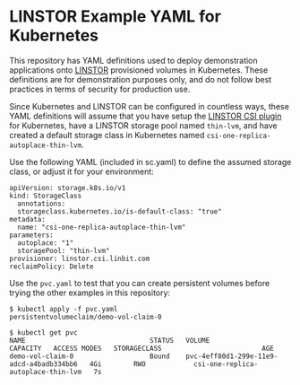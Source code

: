 # LINSTOR Example YAML for Kubernetes

This repository has YAML definitions used to deploy demonstration applications onto [LINSTOR](https://github.com/LINBIT/linstor-csi) provisioned volumes in Kubernetes. These definitions are for demonstration purposes only, and do not follow best practices in terms of security for production use.

Since Kubernetes and LINSTOR can be configured in countless ways, these YAML definitions will assume that you have setup the [LINSTOR CSI plugin](https://github.com/LINBIT/linstor-csi) for Kubernetes, have a LINSTOR storage pool named `thin-lvm`, and have created a default storage class in Kubernetes named `csi-one-replica-autoplace-thin-lvm`. 

Use the following YAML (included in sc.yaml) to define the assumed storage class, or adjust it for your environment:
```
apiVersion: storage.k8s.io/v1
kind: StorageClass
  annotations:
  storageclass.kubernetes.io/is-default-class: "true"
metadata:
  name: "csi-one-replica-autoplace-thin-lvm"
parameters:
  autoplace: "1"
  storagePool: "thin-lvm"
provisioner: linstor.csi.linbit.com
reclaimPolicy: Delete
```

Use the `pvc.yaml` to test that you can create persistent volumes before trying the other examples in this repository:
```
$ kubectl apply -f pvc.yaml
persistentvolumeclaim/demo-vol-claim-0

$ kubectl get pvc
NAME                               STATUS   VOLUME                                     CAPACITY   ACCESS MODES   STORAGECLASS                         AGE
demo-vol-claim-0                   Bound    pvc-4eff80d1-299e-11e9-adcd-a4badb334bb6   4Gi        RWO            csi-one-replica-autoplace-thin-lvm   7s
```
